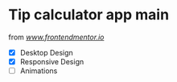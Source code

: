 # Tip calculator app main

from *www.frontendmentor.io*

- [x] Desktop Design
- [x] Responsive Design
- [ ] Animations
